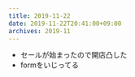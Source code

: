 ```yaml
---
title: 2019-11-22
date: 2019-11-22T20:41:00+09:00
archives: 2019-11
---
```


- セールが始まったので開店凸した
- formをいじってる
